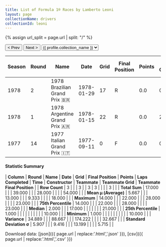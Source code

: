 ```yaml
---
title: List of Formula 1® Races by Lamberto Leoni
layout: page
collectionName: drivers
collectionId: leoni
---
```


{% assign url_split = page.url | split: "/" %}
<div id="collection-navigation">
<button onclick="selector.options[selector.selectedIndex-1].value && (window.location = selector.options[selector.selectedIndex-1].value);">&lt; Prev</button>
<button onclick="selector.options[selector.selectedIndex+1].value && (window.location = selector.options[selector.selectedIndex+1].value);">Next &gt;</button>
<select id="selector" onchange="this.options[this.selectedIndex].value && (window.location = this.options[this.selectedIndex].value);">
  {% for collectionId in site.data[page.collectionName].refs %}
    {% if collectionId == page.collectionId %}
      {% assign selected = "selected" %}
    {% else %}
      {% assign selected = "" %}
    {% endif %}
    {% assign profile = site.data[page.collectionName][collectionId].profile %}
    <option value="/f1/{{ page.collectionName }}/{{ collectionId }}/{{ url_split[4] }}" {{ selected }}>{{ profile.collection_name }}</option>
  {% endfor %}
</select>
</div>

| Season | Round | Name | Date | Grid | Final Position | Points | Laps Completed | Time | Constructor | Teammate | Teammate Grid | Teammate Final Position |
|--|--|--|--|--|--|--|--|--|--|--|--|--|
| 1978 | 2 | 1978 Brazilian Grand Prix 🇧🇷 | 1978-01-29 | 17 | R | 0.0 | 0 |   | Ensign 🇬🇧 | [Danny Ongais 🇺🇸](/f1/drivers/ongais) | 23 | R |
| 1978 | 1 | 1978 Argentine Grand Prix 🇦🇷 | 1978-01-15 | 22 | R | 0.0 | 28 |   | Ensign 🇬🇧 | [Danny Ongais 🇺🇸](/f1/drivers/ongais) | 21 | R |
| 1977 | 14 | 1977 Italian Grand Prix 🇮🇹 | 1977-09-11 | 0 | F | 0.0 | 0 |   | Surtees 🇬🇧 | [Vittorio Brambilla 🇮🇹](/f1/drivers/brambilla) | 10 | R |

#### Statistic Summary

| **Column** | **Round** | **Name** | **Date** | **Grid** | **Final Position** | **Points** | **Laps Completed** | **Time** | **Constructor** | **Teammate** | **Teammate Grid** | **Teammate Final Position** |
| **Row Count** | 3 |  |  | 3 |  | 3 | 3 |  |  |  | 3 |  |
| **Total Sum** | 17.000 |  |  | 39.000 |  |  | 28.000 |  |  |  | 54.000 |  |
| **Mean μ (Average)** | 5.667 |  |  | 13.000 |  |  | 9.333 |  |  |  | 18.000 |  |
| **Maximum** | 14.000 |  |  | 22.000 |  |  | 28.000 |  |  |  | 23.000 |  |
| **75th Percentile** | 14.000 |  |  | 22.000 |  |  | 28.000 |  |  |  | 23.000 |  |
| **Median** | 2.000 |  |  | 17.000 |  |  |  |  |  |  | 21.000 |  |
| **25th Percentile** | 1.000 |  |  |  |  |  |  |  |  |  | 10.000 |  |
| **Minimum** | 1.000 |  |  |  |  |  |  |  |  |  | 10.000 |  |
| **Variance** | 34.889 |  |  | 88.667 |  |  | 174.222 |  |  |  | 32.667 |  |
| **Standard Deviation σ** | 5.907 |  |  | 9.416 |  |  | 13.199 |  |  |  | 5.715 |  |

Download data: [json]({{ page.url | replace:'.html','.json' }}), [csv]({{ page.url | replace:'.html','.csv' }})
